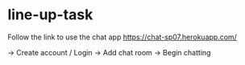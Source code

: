 # line-up-task

Follow the link to use the chat app
https://chat-sp07.herokuapp.com/

-> Create account / Login
-> Add chat room
-> Begin chatting
